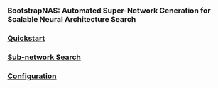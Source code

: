 ### BootstrapNAS: Automated Super-Network Generation for Scalable Neural Architecture Search

### [Quickstart](https://github.com/IntelLabs/Hardware-Aware-Automated-Machine-Learning/tree/main/BootstrapNAS/instructions/Quickstart.md) 

### [Sub-network Search](https://github.com/IntelLabs/Hardware-Aware-Automated-Machine-Learning/tree/main/BootstrapNAS/instructions/Subnetwork_Search.md)

### [Configuration](https://github.com/IntelLabs/Hardware-Aware-Automated-Machine-Learning/tree/main/BootstrapNAS/instructions/Configuration.md)

